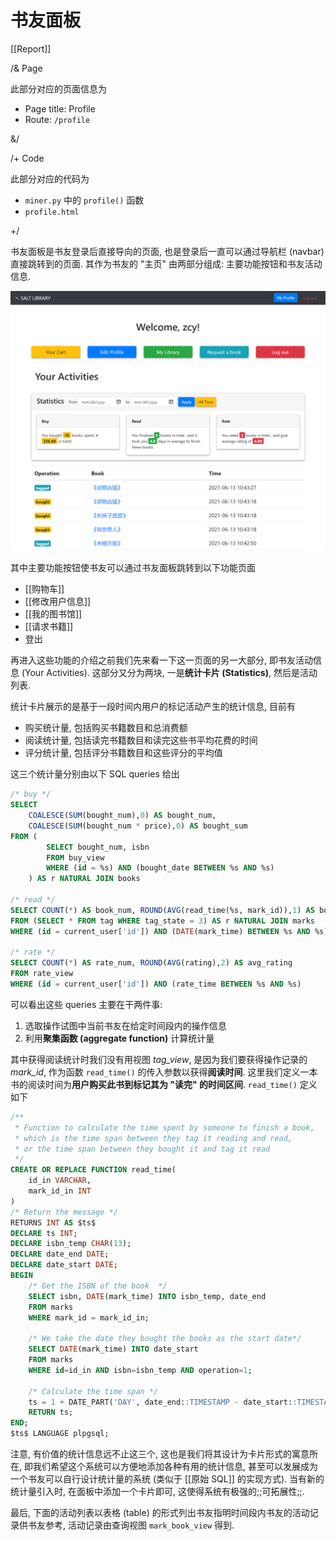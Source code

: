 # 书友面板

[[Report]]

/& Page

此部分对应的页面信息为

* Page title: Profile
* Route: `/profile`

&/

/+ Code

此部分对应的代码为

* `miner.py` 中的 `profile()` 函数
* `profile.html`

+/

书友面板是书友登录后直接导向的页面, 也是登录后一直可以通过导航栏 (navbar) 直接跳转到的页面. 其作为书友的 "主页" 由两部分组成: 主要功能按钮和书友活动信息.

![](img/profile.png)

其中主要功能按钮使书友可以通过书友面板跳转到以下功能页面

* [[购物车]]
* [[修改用户信息]]
* [[我的图书馆]]
* [[请求书籍]]
* 登出

再进入这些功能的介绍之前我们先来看一下这一页面的另一大部分, 即书友活动信息 (Your Activities). 这部分又分为两块, 一是**统计卡片 (Statistics)**, 然后是活动列表.

统计卡片展示的是基于一段时间内用户的标记活动产生的统计信息, 目前有

* 购买统计量, 包括购买书籍数目和总消费额
* 阅读统计量, 包括读完书籍数目和读完这些书平均花费的时间
* 评分统计量, 包括评分书籍数目和这些评分的平均值

这三个统计量分别由以下 SQL queries 给出

```sql
/* buy */
SELECT
    COALESCE(SUM(bought_num),0) AS bought_num,
    COALESCE(SUM(bought_num * price),0) AS bought_sum
FROM (
        SELECT bought_num, isbn
        FROM buy_view
        WHERE (id = %s) AND (bought_date BETWEEN %s AND %s)
    ) AS r NATURAL JOIN books

/* read */
SELECT COUNT(*) AS book_num, ROUND(AVG(read_time(%s, mark_id)),1) AS book_time
FROM (SELECT * FROM tag WHERE tag_state = 3) AS r NATURAL JOIN marks
WHERE (id = current_user['id']) AND (DATE(mark_time) BETWEEN %s AND %s)

/* rate */
SELECT COUNT(*) AS rate_num, ROUND(AVG(rating),2) AS avg_rating
FROM rate_view
WHERE (id = current_user['id']) AND (rate_time BETWEEN %s AND %s)
```

可以看出这些 queries 主要在干两件事:

1. 选取操作试图中当前书友在给定时间段内的操作信息
2. 利用**聚集函数 (aggregate function)** 计算统计量

其中获得阅读统计时我们没有用视图 *tag_view*, 是因为我们要获得操作记录的 *mark_id*, 作为函数 `read_time()` 的传入参数以获得**阅读时间**. 这里我们定义一本书的阅读时间为**用户购买此书到标记其为 "读完" 的时间区间**. `read_time()` 定义如下

```sql
/**
 * Function to calculate the time spent by someone to finish a book,
 * which is the time span between they tag it reading and read,
 * or the time span between they bought it and tag it read
 */
CREATE OR REPLACE FUNCTION read_time(
    id_in VARCHAR,
    mark_id_in INT
)
/* Return the message */
RETURNS INT AS $ts$
DECLARE ts INT;
DECLARE isbn_temp CHAR(13);
DECLARE date_end DATE;
DECLARE date_start DATE;
BEGIN
    /* Get the ISBN of the book  */
    SELECT isbn, DATE(mark_time) INTO isbn_temp, date_end
    FROM marks
    WHERE mark_id = mark_id_in;

    /* We take the date they bought the books as the start date*/
    SELECT DATE(mark_time) INTO date_start
    FROM marks
    WHERE id=id_in AND isbn=isbn_temp AND operation=1;

    /* Calculate the time span */
    ts = 1 + DATE_PART('DAY', date_end::TIMESTAMP - date_start::TIMESTAMP);
    RETURN ts;
END;
$ts$ LANGUAGE plpgsql;
```

注意, 有价值的统计信息远不止这三个, 这也是我们将其设计为卡片形式的寓意所在, 即我们希望这个系统可以方便地添加各种有用的统计信息, 甚至可以发展成为一个书友可以自行设计统计量的系统 (类似于 [[原始 SQL]] 的实现方式). 当有新的统计量引入时, 在面板中添加一个卡片即可, 这使得系统有极强的;;可拓展性;;.

最后, 下面的活动列表以表格 (table) 的形式列出书友指明时间段内书友的活动记录供书友参考, 活动记录由查询视图 `mark_book_view` 得到.
